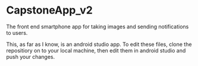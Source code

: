 # CapstoneApp_v2
The front end smartphone app for taking images and sending notifications to users.

This, as far as I know, is an android studio app. To edit these files, clone the repositiory on to your local machine, then edit them in android studio and push your changes.  
